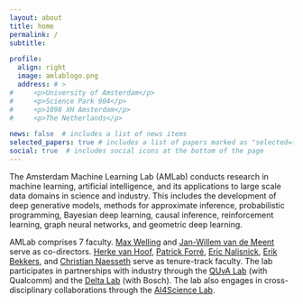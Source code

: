 ```yaml
---
layout: about
title: home
permalink: /
subtitle: 

profile:
  align: right
  image: amlablogo.png
  address: # >
#     <p>University of Amsterdam</p>
#     <p>Science Park 904</p>
#     <p>1098 XH Amsterdam</p>
#     <p>The Netherlands</p>

news: false  # includes a list of news items
selected_papers: true # includes a list of papers marked as "selected={true}"
social: true  # includes social icons at the bottom of the page
---
```


The Amsterdam Machine Learning Lab (AMLab) conducts research in machine learning, artificial intelligence, and its applications to large scale data domains in science and industry. This includes the development of deep generative models, methods for approximate inference, probabilistic programming, Bayesian deep learning, causal inference, reinforcement learning, graph neural networks, and geometric deep learning. 

AMLab comprises 7 faculty. [Max Welling](https://staff.fnwi.uva.nl/m.welling/) and [Jan-Willem van de Meent](https://jwvdm.github.io/) serve as co-directors. [Herke van Hoof](https://staff.fnwi.uva.nl/h.c.vanhoof/homepage/), [Patrick Forré](), [Eric Nalisnick](https://enalisnick.github.io), [Erik Bekkers](https://erikbekkers.bitbucket.io/), and [Christian Naesseth](https://naesseth.github.io/) serve as tenure-track faculty. The lab participates in partnerships with industry through the [QUvA Lab](https://ivi.fnwi.uva.nl/quva/) (with Qualcomm) and the [Delta Lab](https://ivi.fnwi.uva.nl/uvaboschdeltalab/) (with Bosch). The lab also engages in cross-disciplinary collaborations through the [AI4Science Lab](https://ai4science-amsterdam.github.io/). 
